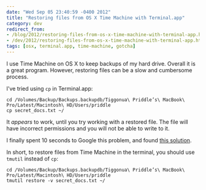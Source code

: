 ```yaml
---
date: "Wed Sep 05 23:40:59 -0400 2012"
title: "Restoring files from OS X Time Machine with Terminal.app"
category: dev
redirect_from:
- /blog/2012/restoring-files-from-os-x-time-machine-with-terminal-app.html
- /dev/2012/restoring-files-from-os-x-time-machine-with-terminal-app.html
tags: [osx, terminal.app, time-machine, gotcha]
---
```


I use Time Machine on OS X to keep backups of my hard drive. Overall it is a
great program. However, restoring files can be a slow and cumbersome process.

I've tried using `cp` in Terminal.app:

    cd /Volumes/Backup/Backups.backupdb/Tiggonua\ Priddle’s\ MacBook\ Pro/Latest/Macintosh\ HD/Users/priddle
    cp secret_docs.txt ~/

It _appears_ to work, until you try working with a restored file. The file
will have incorrect permissions and you will not be able to write to it.

I finally spent 10 seconds to Google this problem, and found
[this solution](http://support.apple.com/kb/HT5139).

In short, to restore files from Time Machine in the terminal, you should use
`tmutil` instead of `cp`:

    cd /Volumes/Backup/Backups.backupdb/Tiggonua\ Priddle’s\ MacBook\ Pro/Latest/Macintosh\ HD/Users/priddle
    tmutil restore -v secret_docs.txt ~/
